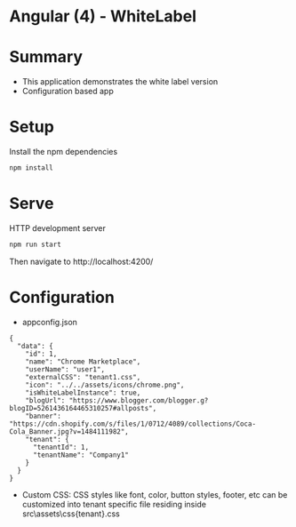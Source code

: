 # Angular (4) - WhiteLabel


# Summary

* This application demonstrates the white label version
* Configuration based app

# Setup

Install the npm dependencies

```bash
npm install
```

# Serve

HTTP development server
```bash
npm run start
```

Then navigate to http://localhost:4200/


# Configuration
* appconfig.json
```
{
  "data": {
    "id": 1,
    "name": "Chrome Marketplace",
    "userName": "user1",
    "externalCSS": "tenant1.css",
    "icon": "../../assets/icons/chrome.png",
    "isWhiteLabelInstance": true,
    "blogUrl": "https://www.blogger.com/blogger.g?blogID=5261436164465310257#allposts",
    "banner": "https://cdn.shopify.com/s/files/1/0712/4089/collections/Coca-Cola_Banner.jpg?v=1484111982",
    "tenant": {
      "tenantId": 1,
      "tenantName": "Company1"
    }
  }
}
```

* Custom CSS: CSS styles like font, color, button styles, footer, etc can be customized into tenant specific file residing inside src\assets\css\{tenant}.css
